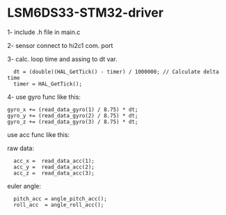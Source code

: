# LSM6DS33-STM32-driver

1- include .h file in main.c 

2- sensor connect to hi2c1 com. port

3- calc. loop time and assing to dt var.

	  dt = (double)(HAL_GetTick() - timer) / 1000000; // Calculate delta time
	  timer = HAL_GetTick();
    
    
4- use gyro func like this: 
    
    gyro_x += (read_data_gyro(1) / 8.75) * dt;
    gyro_y += (read_data_gyro(2) / 8.75) * dt;
    gyro_z += (read_data_gyro(3) / 8.75) * dt;
    
   use acc func like this:
   	
   raw data:
   
  	  acc_x =  read_data_acc(1);
	  acc_y =  read_data_acc(2);
	  acc_z =  read_data_acc(3);
	  
   euler angle:
   
	  pitch_acc = angle_pitch_acc();
	  roll_acc  = angle_roll_acc();
